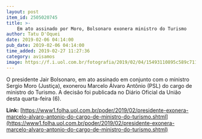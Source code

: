 ```yaml
---
layout: post
item_id: 2505020745
title: >-
    Em ato assinado por Moro, Bolsonaro exonera ministro do Turismo
author: Tatu D'Oquei
date: 2019-02-06 04:14:00
pub_date: 2019-02-06 04:14:00
time_added: 2019-02-27 11:27:36
category: avisamos
image: https://f.i.uol.com.br/fotografia/2019/02/04/15493110895c589c711b4da_1549311089_3x2_rt.jpg
---
```


O presidente Jair Bolsonaro, em ato assinado em conjunto com o ministro Sergio Moro (Justiça), exonerou Marcelo Álvaro Antônio (PSL) do cargo de ministro do Turismo. A decisão foi publicada no Diário Oficial da União desta quarta-feira (6).

**Link:** [https://www1.folha.uol.com.br/poder/2019/02/presidente-exonera-marcelo-alvaro-antonio-do-cargo-de-ministro-do-turismo.shtml](https://www1.folha.uol.com.br/poder/2019/02/presidente-exonera-marcelo-alvaro-antonio-do-cargo-de-ministro-do-turismo.shtml)

